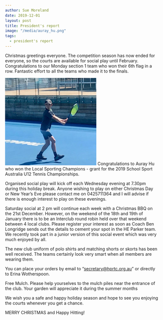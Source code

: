 ```yaml
---
author: Sue Moreland
date: 2019-12-01
layout: post
title: President's report
image: "/media/auray_hu.png"
tags:
  - president's report
---
```


Christmas greetings everyone. The competition season has now ended for everyone, so the courts are available for social play until February. Congratulations to our Monday section 1 team who won their 6th flag in a row. Fantastic effort to all the teams who made it to the finals.

![image alt >](/media/auray_hu.png) Congratulations to Auray Hu who won the Local Sporting Champions - grant for the 2019 School Sport Australia U12 Tennis Championships.

Organised social play will kick off each Wednesday evening at 7.30pm during this holiday break. Anyone wishing to play on either Christmas Day or New Year’s Eve please contact me on 0425711364 and I will advise if there is enough interest to play on these evenings.

Saturday social at 2 pm will continue each week with a Christmas BBQ on the 21st December. However, on the weekend of the 18th and 19th of January there is to be an Interclub round robin held over that weekend between 4 local clubs. Please register your interest as soon as Coach Ben Longridge sends out the details to cement your spot in the HE Parker team. We recently took part in a junior version of this social event which was very much enjoyed by all.

The new club uniform of polo shirts and matching shorts or skorts has been well received. The teams certainly look very smart when all members are wearing them.

You can place your orders by email to “[secretary@hprtc.org.au](mailto:secretary@hprtc.org.au)” or directly to Erina Wotherspoon.

Free Mulch. Please help yourselves to the mulch piles near the entrance of the club. Your garden will appreciate it during the summer months

We wish you a safe and happy holiday season and hope to see you enjoying the courts whenever you get a chance.

MERRY CHRISTMAS and Happy Hitting!
